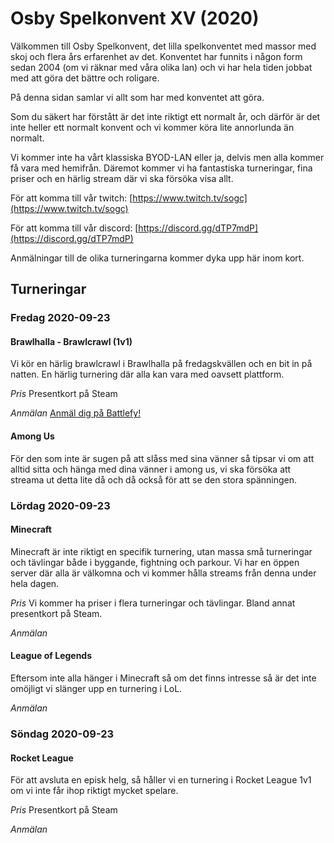 # Osby Spelkonvent XV (2020)
Välkommen till Osby Spelkonvent, det lilla spelkonventet med massor med skoj och flera års erfarenhet av det. Konventet har funnits i någon form sedan 2004 (om vi räknar med våra olika lan) och vi har hela tiden jobbat med att göra det bättre och roligare.

På denna sidan samlar vi allt som har med konventet att göra.

Som du säkert har förstått är det inte riktigt ett normalt år, och därför är det inte heller ett normalt konvent och vi kommer köra lite annorlunda än normalt.

Vi kommer inte ha vårt klassiska BYOD-LAN eller ja, delvis men alla kommer få vara med hemifrån. Däremot kommer vi ha fantastiska turneringar, fina priser och en härlig stream där vi ska försöka visa allt.

För att komma till vår twitch: 
[https://www.twitch.tv/sogc](https://www.twitch.tv/sogc)


För att komma till vår discord: 
[https://discord.gg/dTP7mdP](https://discord.gg/dTP7mdP)


Anmälningar till de olika turneringarna kommer dyka upp här inom kort.

## Turneringar
### Fredag 2020-09-23
#### Brawlhalla - Brawlcrawl (1v1)
Vi kör en härlig brawlcrawl i Brawlhalla på fredagskvällen och en bit in på natten. En härlig turnering där alla kan vara med oavsett plattform.

*Pris* Presentkort på Steam

*Anmälan*
[Anmäl dig på Battlefy!](https://battlefy.com/oscon/oscon-2020-brawlcrawl/5f6b8a6629a4e27bb758da2b/info?infoTab=details)

#### Among Us
För den som inte är sugen på att slåss med sina vänner så tipsar vi om att alltid sitta och hänga med dina vänner i among us, vi ska försöka att streama ut detta lite då och då också för att se den stora spänningen.

### Lördag 2020-09-23
#### Minecraft
Minecraft är inte riktigt en specifik turnering, utan massa små turneringar och tävlingar både i byggande, fightning och parkour. Vi har en öppen server där alla är välkomna och vi kommer hålla streams från denna under hela dagen.

*Pris* Vi kommer ha priser i flera turneringar och tävlingar. Bland annat presentkort på Steam.

*Anmälan*

#### League of Legends
Eftersom inte alla hänger i Minecraft så om det finns intresse så är det inte omöjligt vi slänger upp en turnering i LoL.

*Anmälan*

### Söndag 2020-09-23
#### Rocket League
För att avsluta en episk helg, så håller vi en turnering i Rocket League 1v1 om vi inte får ihop riktigt mycket spelare.

*Pris* Presentkort på Steam

*Anmälan*
